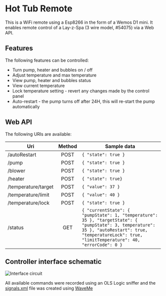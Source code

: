 # Hot Tub Remote
This is a WiFi remote using a Esp8266 in the form of a Wemos D1 mini.
It enables remote control of a Lay-z-Spa (3 wire model, #54075) via a Web API.

## Features
The following features can be controlled:
* Turn pump, heater and bubbles on / off
* Adjust temperature and max temperature
* View pump, heater and bubbles status
* View current temperature
* Lock temperature setting - revert any changes made by the control panel
* Auto-restart - the pump turns off after 24H, this will re-start the pump automatically

## Web API
The following URIs are available:

|Uri|Method|Sample data|
|--|:--:|--|
| /autoRestart | POST | `{ "state": true }` |
| /pump | POST | `{ "state": true }` |
| /blower | POST | `{ "state": true }` |
| /heater | POST | `{ "state": true}` |
| /temperature/target | POST | `{ "value": 37 }` |
| /temperature/limit | POST | `{ "value": 40 }` |
| /temperature/lock | POST | `{ "state": true }` |
| /status | GET  | `{ "currentState": { "pumpState": 1, "temperature": 35 }, "targetState": { "pumpState": 3, temperature": 35 }, "autoRestart": true, "temperatureLock": true, "limitTemperature": 40, "errorCode": 0 }` |

## Controller interface schematic
![Interface circuit](https://raw.githubusercontent.com/ximon/Hot-tub-remote/master/Interface.png "Interface circuit")

All available commands were recorded using an OLS Logic sniffer and the [signals.xml](https://raw.githubusercontent.com/ximon/Hot-tub-remote/master/signals.xml) file was created using [WaveMe](https://waveme.weebly.com/)